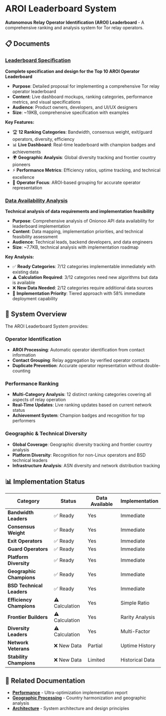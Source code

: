 # AROI Leaderboard System

**Autonomous Relay Operator Identification (AROI) Leaderboard** - A comprehensive ranking and analysis system for Tor relay operators.

## 📋 Documents

### [Leaderboard Specification](leaderboard-specification.md)
**Complete specification and design for the Top 10 AROI Operator Leaderboard**

- **Purpose**: Detailed proposal for implementing a comprehensive Tor relay operator leaderboard
- **Content**: Live dashboard mockups, ranking categories, performance metrics, and visual specifications  
- **Audience**: Product owners, developers, and UI/UX designers
- **Size**: ~19KB, comprehensive specification with examples

**Key Features:**
- 🏆 **12 Ranking Categories**: Bandwidth, consensus weight, exit/guard operators, diversity, efficiency
- 📊 **Live Dashboard**: Real-time leaderboard with champion badges and achievements
- 🌍 **Geographic Analysis**: Global diversity tracking and frontier country pioneers
- ⚡ **Performance Metrics**: Efficiency ratios, uptime tracking, and technical excellence
- 🎯 **Operator Focus**: AROI-based grouping for accurate operator representation

### [Data Availability Analysis](data-availability-analysis.md)
**Technical analysis of data requirements and implementation feasibility**

- **Purpose**: Comprehensive analysis of Onionoo API data availability for leaderboard implementation
- **Content**: Data mapping, implementation priorities, and technical feasibility assessment
- **Audience**: Technical leads, backend developers, and data engineers
- **Size**: ~7.7KB, technical analysis with implementation roadmap

**Key Analysis:**
- ✅ **Ready Categories**: 7/12 categories implementable immediately with existing data
- ⚠️ **Calculation Required**: 3/12 categories need new algorithms but data is available
- ❌ **New Data Needed**: 2/12 categories require additional data sources
- 🎯 **Implementation Priority**: Tiered approach with 58% immediate deployment capability

## 🎯 System Overview

The AROI Leaderboard System provides:

### **Operator Identification**
- **AROI Processing**: Automatic operator identification from contact information
- **Contact Grouping**: Relay aggregation by verified operator contacts
- **Duplicate Prevention**: Accurate operator representation without double-counting

### **Performance Ranking**
- **Multi-Category Analysis**: 12 distinct ranking categories covering all aspects of relay operation
- **Real-Time Updates**: Live ranking updates based on current network status
- **Achievement System**: Champion badges and recognition for top performers

### **Geographic & Technical Diversity**
- **Global Coverage**: Geographic diversity tracking and frontier country analysis
- **Platform Diversity**: Recognition for non-Linux operators and BSD technical leaders
- **Infrastructure Analysis**: ASN diversity and network distribution tracking

## 📊 Implementation Status

| Category | Status | Data Available | Implementation |
|----------|--------|----------------|----------------|
| **Bandwidth Leaders** | ✅ Ready | Yes | Immediate |
| **Consensus Weight** | ✅ Ready | Yes | Immediate |
| **Exit Operators** | ✅ Ready | Yes | Immediate |
| **Guard Operators** | ✅ Ready | Yes | Immediate |
| **Platform Diversity** | ✅ Ready | Yes | Immediate |
| **Geographic Champions** | ✅ Ready | Yes | Immediate |
| **BSD Technical Leaders** | ✅ Ready | Yes | Immediate |
| **Efficiency Champions** | ⚠️ Calculation | Yes | Simple Ratio |
| **Frontier Builders** | ⚠️ Calculation | Yes | Rarity Analysis |
| **Diversity Leaders** | ⚠️ Calculation | Yes | Multi-Factor |
| **Network Veterans** | ❌ New Data | Partial | Uptime History |
| **Stability Champions** | ❌ New Data | Limited | Historical Data |

## 🔗 Related Documentation

- **[Performance](../../performance/aroi-leaderboard-ultra-optimization.md)** - Ultra-optimization implementation report
- **[Geographic Processing](../geographic-processing.md)** - Country harmonization and geographic analysis
- **[Architecture](../../architecture/)** - System architecture and design principles